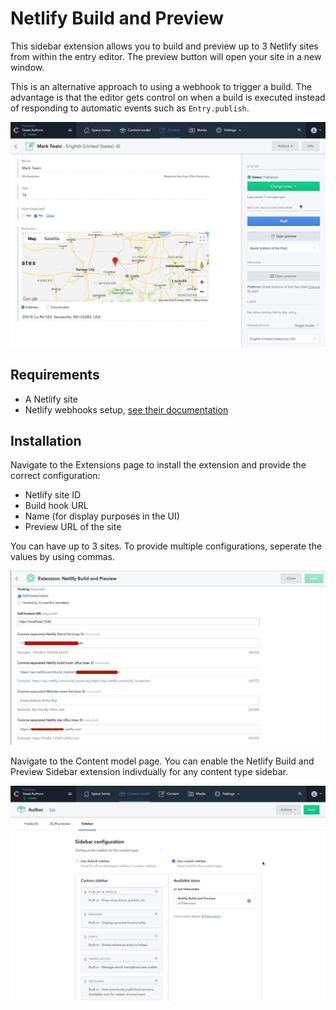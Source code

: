 # Netlify Build and Preview

This sidebar extension allows you to build and preview up to 3 Netlify sites from within
the entry editor. The preview button will open your site in a new window.

This is an alternative approach to using a webhook to trigger a build. The advantage
is that the editor gets control on when a build is executed instead of responding
to automatic events such as `Entry.publish`.

![Netlify Sidebar UI Sample](./assets/netlify-triggering.gif)

## Requirements
+ A Netlify site
+ Netlify webhooks setup, [see their documentation](https://www.netlify.com/docs/webhooks/)

## Installation

Navigate to the Extensions page to install the extension and provide the
correct configuration: 
+ Netlify site ID
+ Build hook URL
+ Name (for display purposes in the UI)
+ Preview URL of the site

You can have up to 3 sites. To provide multiple configurations, seperate the values
by using commas.

![Netlify Installation Config](./assets/setup.png)

Navigate to the Content model page. You can enable the Netlify Build and Preview Sidebar extension
indivdually for any content type sidebar.

![Netlify Installation to Sidebar](./assets/sidebar-installation.gif)